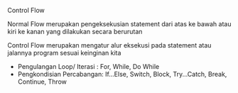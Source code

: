 
Control Flow

Normal Flow merupakan pengeksekusian statement dari atas ke bawah atau kiri ke kanan yang dilakukan secara berurutan

Control Flow merupakan mengatur alur eksekusi pada statement atau jalannya program sesuai keinginan kita
+ Pengulangan Loop/ Iterasi :
    For, While, Do While
+ Pengkondisian Percabangan: 
    If...Else, Switch, Block, Try...Catch, Break, Continue, Throw